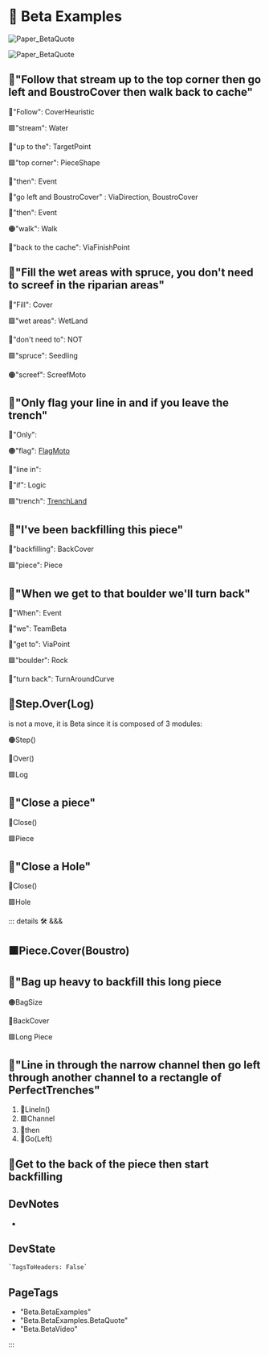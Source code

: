 
# 🔷 <beta>Beta Examples</beta>

![Paper_BetaQuote](/Beta/Paper_BetaQuote2.jpg)

![Paper_BetaQuote](/Beta/Paper_BetaQuote.jpg)

## 🔷<beta>"<via>Follow that <eko>stream</eko> up to the <eko>top corner</eko> <neuro>then</neuro> go left and BoustroCover </via> <neuro>then</neuro> <moto>walk </moto>back to cache"</beta>

🔻<via>"Follow": CoverHeuristic</via>

🟩<eko>"stream": Water</eko>

🔻<via>"up to the": TargetPoint</via>

🟩<eko>"top corner": PieceShape</eko>

💜<neuro>"then": Event</neuro>

🔻<via>"go left and BoustroCover" : ViaDirection, BoustroCover</via>

💜<neuro>"then": Event</neuro>

🟠<moto>"walk": Walk</moto>

🔻<via>"back to the cache": ViaFinishPoint</via>

## 🔷<beta>"<via>Fill</via> the <eko>wet areas</eko> with <eko>spruce</eko>, you don't need to <moto>screef</moto> in the <eko>riparian areas</eko>"</beta>

🔻<via>"Fill": Cover</via>

🟩<eko>"wet areas": WetLand</eko>

💜<neuro>"don't need to": NOT</neuro>

🟩<eko>"spruce": Seedling</eko>

🟠<moto>"screef": ScreefMoto</moto>

## 🔷<beta>"Only <via>flag</via> your <via>line in</via> and <neuro>if</neuro> you <via>leave</via> the <eko>trench</eko>"</beta>

🔷<beta>"Only": </beta>

🟠<moto>"flag": [FlagMoto](/encyclopedia/Moto/ToolMoto/FlagMoto/Overview)</moto>

🔻<via>"line in": </via>

💜<neuro>"if": Logic</neuro>

🟩<eko>"trench": [TrenchLand](/encyclopedia/Eco/Prep/TrenchLand)</eko>

## 🔷<beta>"I've been <via>backfilling</via> this <eko>piece</eko>"</beta>

🔻<via>"backfilling": BackCover</via>

🟩<eko>"piece": Piece</eko>

## 🔷<beta>"<neuro>When</neuro> we <via>get to</via> that <eko>boulder</eko> we'll <via>turn back</via>"</beta>

💜<neuro>"When": Event</neuro>

🔷<beta>"we": TeamBeta</beta>

🔻<via>"get to": ViaPoint</via>

🟩<eko>"boulder": Rock</eko>

🔻<via>"turn back": TurnAroundCurve</via>

## 🔷<beta><moto>Step</moto>.<via>Over</via>(<eko>Log</eko>)</beta>

is not a move, it is Beta since it is composed of 3 modules:

🟠<moto>Step()</moto>

🔻<via>Over()</via>

🟩<eko>Log</eko>

## 🔷<beta>"<via>Close</via> a <eko>piece</eko>"</beta>

🔻<via>Close()</via>

🟩<eko>Piece</eko>

## 🔷<beta>"<via>Close</via> a <eko>Hole</eko>"</beta>

🔻<via>Close()</via>

🟩<eko>Hole</eko>

<!-- =================================================== -->
<!-- =================================================== -->
<!-- =================================================== -->
<!-- =================================================== -->
<!-- =================================================== -->
::: details 🛠 <dev>&&&</dev>

## 🟩<eko>Piece</eko>.<via>Cover(Boustro)</via>

## 🔷<beta>"<moto>Bag up heavy</moto> to <via>backfill</via> this <eko>long piece</eko></beta>

🟠<moto>BagSize</moto>

🔻<via>BackCover</via>

🟩<eko>Long Piece</eko>

## 🔷<beta>"<via>Line in through the</via> <eko>narrow channel </eko><neuro>then</neuro> <via>go left through</via> <eko>another channel</eko> <via>to </via>a <eko>rectangle of PerfectTrenches</eko>"</beta>

1. 🔻<via>LineIn()</via>
2. 🟩<eko>Channel</eko>
3. 💜<neuro>then</neuro>
4. 🔻<via>Go(Left)</via>

## 🔷<beta>Get to the back of the piece then start backfilling</beta>

## DevNotes

-

## DevState

```py
`TagsToHeaders: False`
```

<h2>PageTags</h2>

- "Beta.BetaExamples"
- "Beta.BetaExamples.BetaQuote"
- "Beta.BetaVideo"

:::
